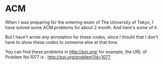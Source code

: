 # ACM
When I was preparing for the entering exam of The University of Tokyo, I have solved some ACM problems for about 2 month.
And here's some of it.

But I have't wrote any annotation for these codes, since I thouht that I don't have to show these codes to someone else at that time. 

You can find these problems in http://poj.org/
for example, the URL of Problem No.1077 is : http://poj.org/problem?id=1077
